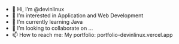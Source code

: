 - 👋 Hi, I’m @devinlinux
- 👀 I’m interested in Application and Web Development
- 🌱 I’m currently learning Java
- 💞️ I’m looking to collaborate on ...
- 📫 How to reach me: My portfolio: portfolio-devinlinux.vercel.app

<!---
devinlinux/devinlinux is a ✨ special ✨ repository because its `README.md` (this file) appears on your GitHub profile.
You can click the Preview link to take a look at your changes.
--->

